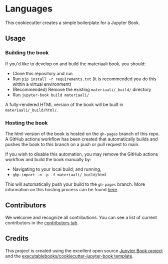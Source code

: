 # Languages

This cookiecutter creates a simple boilerplate for a Jupyter Book.

## Usage

### Building the book

If you'd like to develop on and build the materiaali book, you should:

- Clone this repository and run
- Run `pip install -r requirements.txt` (it is recommended you do this within a virtual environment)
- (Recommended) Remove the existing `materiaali/_build/` directory
- Run `jupyter-book build materiaali/`

A fully-rendered HTML version of the book will be built in `materiaali/_build/html/`.

### Hosting the book

The html version of the book is hosted on the `gh-pages` branch of this repo. A GitHub actions workflow has been created that automatically builds and pushes the book to this branch on a push or pull request to main.

If you wish to disable this automation, you may remove the GitHub actions workflow and build the book manually by:

- Navigating to your local build; and running,
- `ghp-import -n -p -f materiaali/_build/html`

This will automatically push your build to the `gh-pages` branch. More information on this hosting process can be found [here](https://jupyterbook.org/publish/gh-pages.html#manually-host-your-book-with-github-pages).

## Contributors

We welcome and recognize all contributions. You can see a list of current contributors in the [contributors tab](https://github.com/JuhaTeuho/materiaali/graphs/contributors).

## Credits

This project is created using the excellent open source [Jupyter Book project](https://jupyterbook.org/) and the [executablebooks/cookiecutter-jupyter-book template](https://github.com/executablebooks/cookiecutter-jupyter-book).
